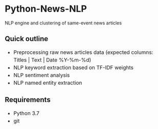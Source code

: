 # Python-News-NLP

NLP engine and clustering of same-event news articles

## Quick outline
<ul style="line-height: 1.5; font-size:12pt">
  <li>Preprocessing raw news articles data (expected columns: Titles | Text | Date %Y-%m-%d)</li>
  <li>NLP keyword extraction based on TF-IDF weights</li>
  <li>NLP sentiment analysis</li>
  <li>NLP named entity extraction</li>
</ul>

## Requirements
<ul style="line-height: 1.5; font-size:12pt">
  <li>Python 3.7</li>
  <li>git</li>
</ul>
